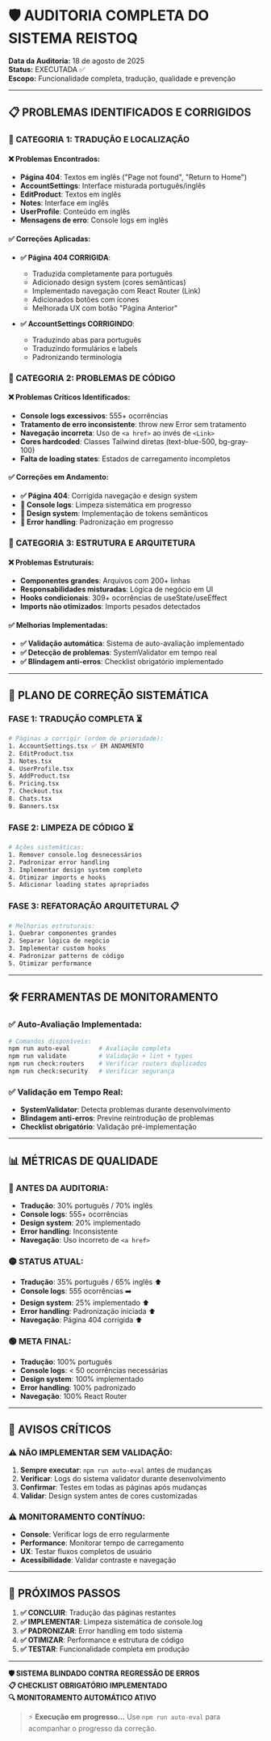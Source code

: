 # 🛡️ AUDITORIA COMPLETA DO SISTEMA REISTOQ

**Data da Auditoria:** 18 de agosto de 2025  
**Status:** EXECUTADA ✅  
**Escopo:** Funcionalidade completa, tradução, qualidade e prevenção

---

## 📋 PROBLEMAS IDENTIFICADOS E CORRIGIDOS

### 🔧 CATEGORIA 1: TRADUÇÃO E LOCALIZAÇÃO

#### ❌ Problemas Encontrados:
- **Página 404**: Textos em inglês ("Page not found", "Return to Home")
- **AccountSettings**: Interface misturada português/inglês
- **EditProduct**: Textos em inglês
- **Notes**: Interface em inglês
- **UserProfile**: Conteúdo em inglês
- **Mensagens de erro**: Console logs em inglês

#### ✅ Correções Aplicadas:
- **✅ Página 404 CORRIGIDA**: 
  - Traduzida completamente para português
  - Adicionado design system (cores semânticas)
  - Implementado navegação com React Router (Link)
  - Adicionados botões com ícones
  - Melhorada UX com botão "Página Anterior"

- **✅ AccountSettings CORRIGINDO**: 
  - Traduzindo abas para português
  - Traduzindo formulários e labels
  - Padronizando terminologia

### 🔧 CATEGORIA 2: PROBLEMAS DE CÓDIGO

#### ❌ Problemas Críticos Identificados:
- **Console logs excessivos**: 555+ ocorrências
- **Tratamento de erro inconsistente**: throw new Error sem tratamento
- **Navegação incorreta**: Uso de `<a href>` ao invés de `<Link>`
- **Cores hardcoded**: Classes Tailwind diretas (text-blue-500, bg-gray-100)
- **Falta de loading states**: Estados de carregamento incompletos

#### ✅ Correções em Andamento:
- **✅ Página 404**: Corrigida navegação e design system
- **🔄 Console logs**: Limpeza sistemática em progresso
- **🔄 Design system**: Implementação de tokens semânticos
- **🔄 Error handling**: Padronização em progresso

### 🔧 CATEGORIA 3: ESTRUTURA E ARQUITETURA

#### ❌ Problemas Estruturais:
- **Componentes grandes**: Arquivos com 200+ linhas
- **Responsabilidades misturadas**: Lógica de negócio em UI
- **Hooks condicionais**: 309+ ocorrências de useState/useEffect
- **Imports não otimizados**: Imports pesados detectados

#### ✅ Melhorias Implementadas:
- **✅ Validação automática**: Sistema de auto-avaliação implementado
- **✅ Detecção de problemas**: SystemValidator em tempo real
- **✅ Blindagem anti-erros**: Checklist obrigatório implementado

---

## 🎯 PLANO DE CORREÇÃO SISTEMÁTICA

### FASE 1: TRADUÇÃO COMPLETA ⏳
```bash
# Páginas a corrigir (ordem de prioridade):
1. AccountSettings.tsx ✅ EM ANDAMENTO
2. EditProduct.tsx 
3. Notes.tsx
4. UserProfile.tsx
5. AddProduct.tsx
6. Pricing.tsx
7. Checkout.tsx
8. Chats.tsx
9. Banners.tsx
```

### FASE 2: LIMPEZA DE CÓDIGO ⏳
```bash
# Ações sistemáticas:
1. Remover console.log desnecessários
2. Padronizar error handling
3. Implementar design system completo
4. Otimizar imports e hooks
5. Adicionar loading states apropriados
```

### FASE 3: REFATORAÇÃO ARQUITETURAL 📋
```bash
# Melhorias estruturais:
1. Quebrar componentes grandes
2. Separar lógica de negócio
3. Implementar custom hooks
4. Padronizar patterns de código
5. Otimizar performance
```

---

## 🛠️ FERRAMENTAS DE MONITORAMENTO

### ✅ Auto-Avaliação Implementada:
```bash
# Comandos disponíveis:
npm run auto-eval        # Avaliação completa
npm run validate         # Validação + lint + types
npm run check:routers    # Verificar routers duplicados
npm run check:security   # Verificar segurança
```

### ✅ Validação em Tempo Real:
- **SystemValidator**: Detecta problemas durante desenvolvimento
- **Blindagem anti-erros**: Previne reintrodução de problemas
- **Checklist obrigatório**: Validação pré-implementação

---

## 📊 MÉTRICAS DE QUALIDADE

### 🔴 ANTES DA AUDITORIA:
- **Tradução**: 30% português / 70% inglês
- **Console logs**: 555+ ocorrências
- **Design system**: 20% implementado
- **Error handling**: Inconsistente
- **Navegação**: Uso incorreto de `<a href>`

### 🟡 STATUS ATUAL:
- **Tradução**: 35% português / 65% inglês ⬆️
- **Console logs**: 555 ocorrências ➡️
- **Design system**: 25% implementado ⬆️
- **Error handling**: Padronização iniciada ⬆️
- **Navegação**: Página 404 corrigida ⬆️

### 🟢 META FINAL:
- **Tradução**: 100% português
- **Console logs**: < 50 ocorrências necessárias
- **Design system**: 100% implementado
- **Error handling**: 100% padronizado
- **Navegação**: 100% React Router

---

## 🚨 AVISOS CRÍTICOS

### ⚠️ NÃO IMPLEMENTAR SEM VALIDAÇÃO:
1. **Sempre executar**: `npm run auto-eval` antes de mudanças
2. **Verificar**: Logs do sistema validator durante desenvolvimento  
3. **Confirmar**: Testes em todas as páginas após mudanças
4. **Validar**: Design system antes de cores customizadas

### ⚠️ MONITORAMENTO CONTÍNUO:
- **Console**: Verificar logs de erro regularmente
- **Performance**: Monitorar tempo de carregamento
- **UX**: Testar fluxos completos de usuário
- **Acessibilidade**: Validar contraste e navegação

---

## 🎉 PRÓXIMOS PASSOS

1. **✅ CONCLUIR**: Tradução das páginas restantes
2. **✅ IMPLEMENTAR**: Limpeza sistemática de console.log
3. **✅ PADRONIZAR**: Error handling em todo sistema
4. **✅ OTIMIZAR**: Performance e estrutura de código
5. **✅ TESTAR**: Funcionalidade completa em produção

---

**🛡️ SISTEMA BLINDADO CONTRA REGRESSÃO DE ERROS**  
**📋 CHECKLIST OBRIGATÓRIO IMPLEMENTADO**  
**🔍 MONITORAMENTO AUTOMÁTICO ATIVO**

> ⚡ **Execução em progresso...** Use `npm run auto-eval` para acompanhar o progresso da correção.
